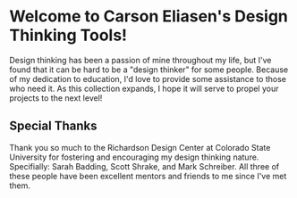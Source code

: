 # Welcome to Carson Eliasen's Design Thinking Tools!
Design thinking has been a passion of mine throughout my life, but I've found that it can be hard to be a "design thinker" for some people. Because of my dedication to education, I'd love to provide some assistance to those who need it. As this collection expands, I hope it will serve to propel your projects to the next level!

## Special Thanks
Thank you so much to the Richardson Design Center at Colorado State University for fostering and encouraging my design thinking nature. 
Specifially: Sarah Badding, Scott Shrake, and Mark Schreiber. 
All three of these people have been excellent mentors and friends to me since I've met them.
